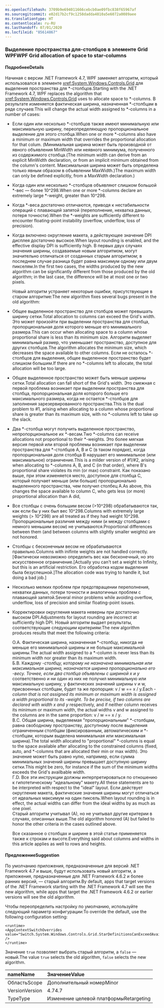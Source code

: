 ```yaml
---
ms.openlocfilehash: 3709b9e694011666cebcb0ae09fbc838f65967af
ms.sourcegitcommit: e02d17b2cf9c1258dadda4810a5e6072a0089aee
ms.translationtype: HT
ms.contentlocale: ru-RU
ms.lasthandoff: 07/01/2020
ms.locfileid: "85614867"
---
```

### <a name="wpf-grid-allocation-of-space-to-star-columns"></a><span data-ttu-id="a9026-101">Выделение пространства для-столбцов в элементе Grid WPF</span><span class="sxs-lookup"><span data-stu-id="a9026-101">WPF Grid allocation of space to star-columns</span></span>

#### <a name="details"></a><span data-ttu-id="a9026-102">Подробнее</span><span class="sxs-lookup"><span data-stu-id="a9026-102">Details</span></span>

<span data-ttu-id="a9026-103">Начиная с версии .NET Framework 4.7, WPF заменяет алгоритм, который использовался в элементе <xref:System.Windows.Controls.Grid> для выделения пространства для \*-столбцов.</span><span class="sxs-lookup"><span data-stu-id="a9026-103">Starting with the .NET Framework 4.7, WPF replaces the algorithm that <xref:System.Windows.Controls.Grid> uses to allocate space to \*-columns.</span></span> <span data-ttu-id="a9026-104">В результате изменяется фактическая ширина, назначенная \*-столбцам в ряде случаев:</span><span class="sxs-lookup"><span data-stu-id="a9026-104">This will change the actual width assigned to \*-columns in a number of cases:</span></span>

- <span data-ttu-id="a9026-105">Если один или несколько \*-столбцов также имеют минимальную или максимальную ширину, переопределяющую пропорциональное выделение для этого столбца.</span><span class="sxs-lookup"><span data-stu-id="a9026-105">When one or more \*-columns also have a minimum or maximum width that overrides the proportional allocation for that colum.</span></span> <span data-ttu-id="a9026-106">(Минимальная ширина может быть производной от явного объявления MinWidth или неявного минимума, полученного из содержимого столбца.</span><span class="sxs-lookup"><span data-stu-id="a9026-106">(The minimum width can derive from an explicit MinWidth declaration, or from an implicit minimum obtained from the column's content.</span></span> <span data-ttu-id="a9026-107">Максимальная ширина может быть определена только явным образом в объявлении MaxWidth.)</span><span class="sxs-lookup"><span data-stu-id="a9026-107">The maximum width can only be defined explicitly, from a MaxWidth declaration.)</span></span>
- <span data-ttu-id="a9026-108">Когда один или несколько \*-столбцов объявляют слишком большой \*-вес — более 10^298.</span><span class="sxs-lookup"><span data-stu-id="a9026-108">When one or more \*-columns declare an extremely large \*-weight, greater than 10^298.</span></span>
- <span data-ttu-id="a9026-109">Когда \*-веса достаточно отличаются, приводя к нестабильности операций с плавающей запятой (переполнение, нехватка данных, потеря точности).</span><span class="sxs-lookup"><span data-stu-id="a9026-109">When the \*-weights are sufficiently different to encounter floating-point instability (overflow, underflow, loss of precision).</span></span>
- <span data-ttu-id="a9026-110">Когда включено округление макета, а действующее значение DPI дисплея достаточно высокое.</span><span class="sxs-lookup"><span data-stu-id="a9026-110">When layout rounding is enabled, and the effective display DPI is sufficiently high.</span></span>
<span data-ttu-id="a9026-111">В первых двух случаях значения ширины, создаваемые новым алгоритмом, могут значительно отличаться от созданных старым алгоритмом; в последнем случае разница будет равна максимум одному или двум пикселям.</span><span class="sxs-lookup"><span data-stu-id="a9026-111">In the first two cases, the widths produced by the new algorithm can be significantly different from those produced by the old algorithm; in the last case, the difference will be at most one or two pixels.</span></span><p/><span data-ttu-id="a9026-112">Новый алгоритм устраняет некоторые ошибки, присутствующие в старом алгоритме:</span><span class="sxs-lookup"><span data-stu-id="a9026-112">The new algorithm fixes several bugs present in the old algorithm:</span></span>

- <span data-ttu-id="a9026-113">Общее выделенное пространство для столбцов может превышать ширину сетки.</span><span class="sxs-lookup"><span data-stu-id="a9026-113">Total allocation to columns can exceed the Grid's width.</span></span> <span data-ttu-id="a9026-114">Это может произойти при выделении пространства для столбца, пропорциональная доля которого меньше его минимального размера.</span><span class="sxs-lookup"><span data-stu-id="a9026-114">This can occur when allocating space to a column whose proportional share is less than its minimum size.</span></span> <span data-ttu-id="a9026-115">Алгоритм выделяет минимальный размер, что уменьшает пространство, доступное для других столбцов.</span><span class="sxs-lookup"><span data-stu-id="a9026-115">The algorithm allocates the minimum size, which decreases the space available to other columns.</span></span> <span data-ttu-id="a9026-116">Если не осталось \*-столбцов для выделения, общее выделенное пространство будет слишком большим.</span><span class="sxs-lookup"><span data-stu-id="a9026-116">If there are no \*-columns left to allocate, the total allocation will be too large.</span></span>
- <span data-ttu-id="a9026-117">Общее выделенное пространство может быть меньше ширины сетки.</span><span class="sxs-lookup"><span data-stu-id="a9026-117">Total allocation can fall short of the Grid's width.</span></span> <span data-ttu-id="a9026-118">Это смежная с первой проблема возникает при выделении пространства для столбца, пропорциональная доля которого больше его максимального размера, когда не остается \*-столбцов для заполнения зарезервированного пространства.</span><span class="sxs-lookup"><span data-stu-id="a9026-118">This is the dual problem to #1, arising when allocating to a column whose proportional share is greater than its maximum size, with no \*-columns left to take up the slack.</span></span>
- <span data-ttu-id="a9026-119">Два \*-столбца могут получить выделенное пространство, непропорциональное их \*-весам.</span><span class="sxs-lookup"><span data-stu-id="a9026-119">Two \*-columns can receive allocations not proportional to their \*-weights.</span></span> <span data-ttu-id="a9026-120">Это более мягкая версия первой или второй проблемы возникает при выделении пространства для \*-столбцов A, B и C (в таком порядке), когда пропорциональная доля столбца B нарушает его минимальное (или максимальное) ограничение.</span><span class="sxs-lookup"><span data-stu-id="a9026-120">This is a milder version of #1/#2, arising when allocating to \*-columns A, B, and C (in that order), where B's proportional share violates its min (or max) constraint.</span></span> <span data-ttu-id="a9026-121">Как показано выше, при этом изменяется место, доступное для столбца C, который получает меньше (или больше) пропорционально выделенного пространства, чем получил столбец A.</span><span class="sxs-lookup"><span data-stu-id="a9026-121">As above, this changes the space available to column C, who gets less (or more) proportional allocation than A did,</span></span>
- <span data-ttu-id="a9026-122">Все столбцы с очень большим весом (&gt;10^298) обрабатываются так, как если бы у них был вес 10^298.</span><span class="sxs-lookup"><span data-stu-id="a9026-122">Columns with extremely large weights (&gt; 10^298) are all treated as if they had weight 10^298.</span></span> <span data-ttu-id="a9026-123">Пропорциональные различия между ними (и между столбцами с немного меньшим весом) не учитываются.</span><span class="sxs-lookup"><span data-stu-id="a9026-123">Proportional differences between them (and between columns with slightly smaller weights) are not honored.</span></span>
- <span data-ttu-id="a9026-124">Столбцы с бесконечным весом не обрабатываются правильно.</span><span class="sxs-lookup"><span data-stu-id="a9026-124">Columns with inifinte weights are not handled correctly.</span></span> <span data-ttu-id="a9026-125">[Фактически невозможно определить вес как бесконечный, но это искусственное ограничение.</span><span class="sxs-lookup"><span data-stu-id="a9026-125">[Actually you can't set a weight to Infinity, but this is an artificial restriction.</span></span> <span data-ttu-id="a9026-126">Его обработка кодом выделения была безуспешной.]</span><span class="sxs-lookup"><span data-stu-id="a9026-126">The allocation code was trying to handle it, but doing a bad job.]</span></span>
- <span data-ttu-id="a9026-127">Несколько мелких проблем при предотвращении переполнения, нехватки данных, потери точности и аналогичных проблем с плавающей запятой.</span><span class="sxs-lookup"><span data-stu-id="a9026-127">Several minor problems while avoiding overflow, underflow, loss of precision and similar floating-point issues.</span></span>
- <span data-ttu-id="a9026-128">Корректировки округления макета неверны при достаточно высоком DPI.</span><span class="sxs-lookup"><span data-stu-id="a9026-128">Adjustments for layout rounding are incorrect at sufficiently high DPI.</span></span>
<span data-ttu-id="a9026-129">Новый алгоритм выдает результаты, соответствующие следующим критериям:</span><span class="sxs-lookup"><span data-stu-id="a9026-129">The new algorithm produces results that meet the following criteria:</span></span><p/><span data-ttu-id="a9026-130">О.</span><span class="sxs-lookup"><span data-stu-id="a9026-130">A.</span></span> <span data-ttu-id="a9026-131">Фактическая ширина, назначенная \*-столбцу, никогда не меньше его минимальной ширины и не больше максимальной ширины.</span><span class="sxs-lookup"><span data-stu-id="a9026-131">The actual width assigned to a \*-column is never less than its minimum width nor greater than its maximum width.</span></span><br/><span data-ttu-id="a9026-132">Б.</span><span class="sxs-lookup"><span data-stu-id="a9026-132">B.</span></span> <span data-ttu-id="a9026-133">Каждому <em>-столбцу, которому не назначена минимальная или максимальная ширина, назначается ширина пропорционально его <em>-весу. Точнее, если два столбца объявлены с шириной x</em> и y</em> соответственно и ни один из них не получил минимальную или максимальную ширину, у фактических значений ширины v и w, присвоенных столбцам, будет та же пропорция: v / w == x / y.</span><span class="sxs-lookup"><span data-stu-id="a9026-133">Each <em>-column that is not assigned its minimum or maximum width is assigned a width proportional to its <em>-weight. To be precise, if two columns are declared with width x</em> and y</em> respectively, and if neither column receives its minimum or maximum width, the actual widths v and w assigned to the columns are in the same proportion: v / w == x / y.</span></span><br/><span data-ttu-id="a9026-134">В.</span><span class="sxs-lookup"><span data-stu-id="a9026-134">C.</span></span> <span data-ttu-id="a9026-135">Общая ширина, выделяемая &quot;пропорциональным&quot; \*-столбцам, равна свободному пространству, доступному после выделения ограниченным столбцам (фиксированным, автоматическим и \*-столбцам, которым выделена минимальная или максимальная ширина).</span><span class="sxs-lookup"><span data-stu-id="a9026-135">The total width allocated to &quot;proportional&quot; \*-columns is equal to the space available after allocating to the constrained columns (fixed, auto, and \*-columns that are allocated their min or max width).</span></span> <span data-ttu-id="a9026-136">Это значение может быть равно нулю, например, если сумма минимальных значений ширины превышает доступную ширину сетки.</span><span class="sxs-lookup"><span data-stu-id="a9026-136">This might be zero, for instance if the sum of the minimum widths exceeds the Grid's availbable width.</span></span><br/><span data-ttu-id="a9026-137">Г.</span><span class="sxs-lookup"><span data-stu-id="a9026-137">D.</span></span> <span data-ttu-id="a9026-138">Все эти инструкции должны интерпретироваться по отношению к гипотетическому &quot;идеальному&quot; макету.</span><span class="sxs-lookup"><span data-stu-id="a9026-138">All these statements are to be interpreted with respect to the &quot;ideal&quot; layout.</span></span> <span data-ttu-id="a9026-139">Если действует округление макета, фактические значения ширины могут отличаться от идеальных максимум на один пиксель.</span><span class="sxs-lookup"><span data-stu-id="a9026-139">When layout rounding is in effect, the actual widths can differ from the ideal widths by as much as one pixel.</span></span><br/><span data-ttu-id="a9026-140">Старый алгоритм учитывал (А), но не учитывал другие критерии в случаях, описанных выше.</span><span class="sxs-lookup"><span data-stu-id="a9026-140">The old algorithm honored (A) but failed to honor the other criteria in the cases outlined above.</span></span><p/><span data-ttu-id="a9026-141">Все сказанное о столбцах и ширине в этой статье применяется также к строкам и высоте.</span><span class="sxs-lookup"><span data-stu-id="a9026-141">Everything said about columns and widths in this article applies as well to rows and heights.</span></span>

#### <a name="suggestion"></a><span data-ttu-id="a9026-142">Предложение</span><span class="sxs-lookup"><span data-stu-id="a9026-142">Suggestion</span></span>

<span data-ttu-id="a9026-143">По умолчанию приложения, предназначенные для версий .NET Framework 4.7 и выше, будут использовать новый алгоритм, а приложения, предназначенные для .NET Framework 4.6.2 и более ранних версий, — старый алгоритм.</span><span class="sxs-lookup"><span data-stu-id="a9026-143">By default, apps that target versions of the .NET Framework starting with the .NET Framework 4.7 will see the new algorithm, while apps that target the .NET Framework 4.6.2 or earlier versions will see the old algorithm.</span></span><p/><span data-ttu-id="a9026-144">Чтобы переопределить настройку по умолчанию, используйте следующий параметр конфигурации:</span><span class="sxs-lookup"><span data-stu-id="a9026-144">To override the default, use the following configuration setting:</span></span>

<pre><code class="lang-xml">&lt;runtime&gt;&#13;&#10;&lt;AppContextSwitchOverrides value=&quot;Switch.System.Windows.Controls.Grid.StarDefinitionsCanExceedAvailableSpace=true&quot; /&gt;&#13;&#10;&lt;/runtime&gt;&#13;&#10;</code></pre>

<span data-ttu-id="a9026-145">Значение `true` позволяет выбрать старый алгоритм, а `false` — новый.</span><span class="sxs-lookup"><span data-stu-id="a9026-145">The value `true` selects the old algorithm, `false` selects the new algorithm.</span></span>

| <span data-ttu-id="a9026-146">name</span><span class="sxs-lookup"><span data-stu-id="a9026-146">Name</span></span>    | <span data-ttu-id="a9026-147">Значение</span><span class="sxs-lookup"><span data-stu-id="a9026-147">Value</span></span>       |
|:--------|:------------|
| <span data-ttu-id="a9026-148">Область</span><span class="sxs-lookup"><span data-stu-id="a9026-148">Scope</span></span>   | <span data-ttu-id="a9026-149">Дополнительный номер</span><span class="sxs-lookup"><span data-stu-id="a9026-149">Minor</span></span>       |
| <span data-ttu-id="a9026-150">Version</span><span class="sxs-lookup"><span data-stu-id="a9026-150">Version</span></span> | <span data-ttu-id="a9026-151">4.7</span><span class="sxs-lookup"><span data-stu-id="a9026-151">4.7</span></span>         |
| <span data-ttu-id="a9026-152">Type</span><span class="sxs-lookup"><span data-stu-id="a9026-152">Type</span></span>    | <span data-ttu-id="a9026-153">Изменение целевой платформы</span><span class="sxs-lookup"><span data-stu-id="a9026-153">Retargeting</span></span> |
